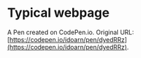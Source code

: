 # Typical webpage

A Pen created on CodePen.io. Original URL: [https://codepen.io/idoarn/pen/dyedRRz](https://codepen.io/idoarn/pen/dyedRRz).

